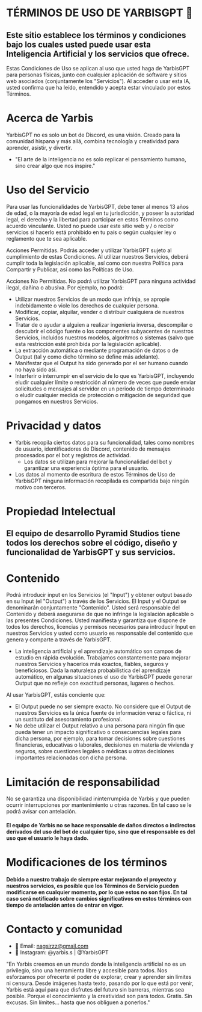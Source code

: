 # TÉRMINOS DE USO DE YARBISGPT 🤖

## Este sitio establece los términos y condiciones bajo los cuales usted puede usar esta Inteligencia Artificial y los servicios que ofrece.

Estas Condiciones de Uso se aplican al uso que usted haga de YarbisGPT para personas físicas, junto con cualquier aplicación de software y sitios web asociados (conjuntamente los "Servicios").
Al acceder o usar esta IA, usted confirma que ha leído, entendido y acepta estar vinculado por estos Términos.

# Acerca de Yarbis
YarbisGPT no es solo un bot de Discord, es una visión. Creado para la comunidad hispana y más allá, combina tecnología y creatividad para aprender, asistir, y divertir.
- "El arte de la inteligencia no es solo replicar el pensamiento humano, sino crear algo que nos inspire."

# Uso del Servicio

Para usar las funcionalidades de YarbisGPT, debe tener al menos 13 años de edad, o la mayoría de edad legal en tu jurisdicción, y poseer la autoridad legal, el derecho y la libertad para participar en estos Términos como acuerdo vinculante.
Usted no puede usar este sitio web y / o recibir servicios si hacerlo está prohibido en tu país o según cualquier ley o reglamento que te sea aplicable.

Acciones Permitidas. Podrás acceder y utilizar YarbisGPT sujeto al cumplimiento de estas Condiciones. 
Al utilizar nuestros Servicios, deberá cumplir toda la legislación aplicable, así como con nuestra Política para Compartir y Publicar, así como las Políticas de Uso.

Acciones No Permitidas. No podrá utilizar YarbisGPT para ninguna actividad ilegal, dañina o abusiva. Por ejemplo, no podrá:

- Utilizar nuestros Servicios de un modo que infrinja, se apropie indebidamente o viole los derechos de cualquier persona.
- Modificar, copiar, alquilar, vender o distribuir cualquiera de nuestros Servicios.
- Tratar de o ayudar a alguien a realizar ingeniería inversa, descompilar o descubrir el código fuente o los componentes subyacentes de nuestros Servicios, incluidos nuestros modelos, algoritmos o sistemas (salvo que esta restricción esté prohibida por la legislación aplicable).
- La extracción automática o mediante programación de datos o de Output (tal y como dicho término se define más adelante).
- Manifestar que el Output ha sido generado por el ser humano cuando no haya sido así.
- Interferir o interrumpir en el servicio de lo que es YarbisGPT, incluyendo eludir cualquier límite o restricción al número de veces que puede enviar solicitudes o mensajes al servidor en un periodo de tiempo determinado o eludir cualquier medida de protección o mitigación de seguridad que pongamos en nuestros Servicios.

# Privacidad y datos

- Yarbis recopila ciertos datos para su funcionalidad, tales como nombres de usuario, identificadores de Discord, contenido de mensajes procesados por el bot y registros de actividad.
  - Los datos se utilizan para mejorar la funcionalidad del bot y garantizar una experiencia óptima para el usuario.
- Los datos al momento de escritura de estos Términos de Uso de YarbisGPT ninguna información recopilada es compartida bajo ningún motivo con terceros.

# Propiedad Intelectual

## El equipo de desarrollo Pyramid Studios tiene todos los derechos sobre el código, diseño y funcionalidad de YarbisGPT y sus servicios.

# Contenido

Podrá introducir input en los Servicios (el "Input") y obtener output basado en su Input (el "Output") a través de los Servicios. El Input y el Output se denominarán conjuntamente "Contenido". Usted será responsable del Contenido y deberá asegurarse de que no infringe la legislación aplicable o las presentes Condiciones. Usted manifiesta y garantiza que dispone de todos los derechos, licencias y permisos necesarios para introducir Input en nuestros Servicios y usted como usuario es responsable del contenido que genera y comparte a través de YarbisGPT.
- La inteligencia artificial y el aprendizaje automático son campos de estudio en rápida evolución. Trabajamos constantemente para mejorar nuestros Servicios y hacerlos más exactos, fiables, seguros y beneficiosos. Dada la naturaleza probabilística del aprendizaje automático, en algunas situaciones el uso de YarbisGPT puede generar Output que no refleje con exactitud personas, lugares o hechos.

Al usar YarbisGPT, estás conciente que:
- El Output puede no ser siempre exacto. No considere que el Output de nuestros Servicios es la única fuente de información veraz o fáctica, ni un sustituto del asesoramiento profesional.
- No debe utilizar el Output relativo a una persona para ningún fin que pueda tener un impacto significativo o consecuencias legales para dicha persona, por ejemplo, para tomar decisiones sobre cuestiones financieras, educativas o laborales, decisiones en materia de vivienda y seguros, sobre cuestiones legales o médicas u otras decisiones importantes relacionadas con dicha persona.

# Limitación de responsabilidad

No se garantiza una disponibilidad ininterrumpida de Yarbis y que pueden ocurrir interrupciones por mantenimiento u otras razones. En tal caso se le podrá avisar con antelación.
#### El equipo de Yarbis no se hace responsable de daños directos o indirectos derivados del uso del bot de cualquier tipo, sino que el responsable es del uso que el usuario le haya dado.

# Modificaciones de los términos

#### Debido a nuestro trabajo de siempre estar mejorando el proyecto y nuestros servicios, es posible que los Términos de Servicio pueden modificarse en cualquier momento, por lo que estos no son fijos. En tal caso será notificado sobre cambios significativos en estos términos con tiempo de antelación antes de entrar en vigor.

# Contacto y comunidad

- 💌 Email: nagsirzz@gmail.com
- 📸 Instagram: @yarbis.s | @YarbisGPT

"En Yarbis creemos en un mundo donde la inteligencia artificial no es un privilegio, sino una herramienta libre y accesible para todos. Nos esforzamos por ofrecerte el poder de explorar, crear y aprender sin límites ni censura. Desde imágenes hasta texto, pasando por lo que está por venir, Yarbis está aquí para que disfrutes del futuro sin barreras, mientras sea posible. Porque el conocimiento y la creatividad son para todos. Gratis. Sin excusas. Sin límites... hasta que nos obliguen a ponerlos."
